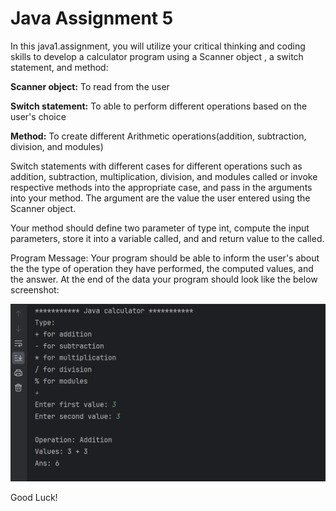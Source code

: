 # Java Assignment 5

In this java1.assignment, you will utilize your critical thinking and coding skills to develop a calculator program using a Scanner object , a switch statement, and method:

**Scanner object:** To read from the user

**Switch statement:** To able to perform different operations based on the user's choice

**Method:** To create different Arithmetic operations(addition, subtraction, division, and modules)

Switch statements with different cases for different operations such as addition, subtraction, multiplication, division, and modules called or invoke respective methods into the appropriate case, and pass in the arguments into your method. The argument are the value the user entered using the Scanner object.

Your method should define two parameter of type int, compute the input parameters, store it into a variable called, and and return value to the called. 


Program Message: Your program should be able to inform the user's about the the type of operation they have performed, the computed values, and the answer. At the end of the data your program should look like the below screenshot:

<img src="prev.png" />

Good Luck!